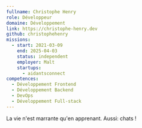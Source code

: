 ```yaml
---
fullname: Christophe Henry
role: Développeur
domaine: Développement
link: https://christophe-henry.dev
github: christophehenry
missions:
  - start: 2021-03-09
    end: 2025-04-03
    status: independent
    employer: Malt
    startups:
      - aidantsconnect
competences:
  - Développement Frontend
  - Développement Backend
  - DevOps
  - Développement Full-stack
---
```

La vie n'est marrante qu'en apprenant. Aussi: chats !
